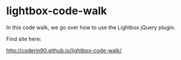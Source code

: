# lightbox-code-walk

In this code walk, we go over how to use the Lightbox jQuery plugin.

Find site here:

http://coderin90.github.io/lightbox-code-walk/
